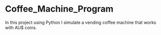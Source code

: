 # Coffee_Machine_Program
In this project using Python I simulate a vending coffee machine that works with AU$ coins.
